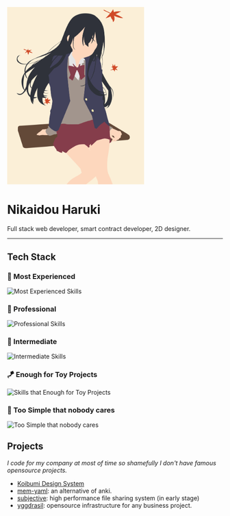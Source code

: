 <img src="./aki-haruki.svg" width="320px" />

# Nikaidou Haruki

Full stack web developer, smart contract developer, 2D designer.

---

## Tech Stack

### 👑 Most Experienced

![Most Experienced Skills](https://go-skill-icons.vercel.app/api/icons?i=rust,ts,react,solidjs,illustrator)

### 💎 Professional

![Professional Skills](https://go-skill-icons.vercel.app/api/icons?i=actix,nextjs,postgresql,svelte,astro,nixos,sass,tailwind,grpc,solidity&perline=7)

### 📖 Intermediate

![Intermediate Skills](https://go-skill-icons.vercel.app/api/icons?i=python,aftereffects,electron,kafka,php,c,cmake,jquery,hono,expressjs,figma,docker,redux,zustand,trpc,pytorch,rabbitmq,nginx,redis,mongodb,mariadb&titles=true&perline=10)

### 🪁 Enough for Toy Projects

![Skills that Enough for Toy Projects](https://go-skill-icons.vercel.app/api/icons?i=kubernetes,terraform,haskell,cpp,cmake,elixir,go,kotlin,firebase,supabase,p5js,elysia,matlab,fastapi,grafana,proxmox,java,nestjs,htmx,vue,laravel,dart,threejs&titles=true&perline=10)

### 🫥 Too Simple that nobody cares

![Too Simple that nobody cares](https://go-skill-icons.vercel.app/api/icons?i=git,vite,vitest,npm,pnpm,yarn,nodejs,bun,deno,html,css,js,vscode,markdown,sqlite,vercel,postman,regex&titles=true&perline=10)

## Projects

*I code for my company at most of time so shamefully I don't have famous opensource projects.*

- [Koibumi Design System](https://github.com/koibumi-design)
- [mem-yaml](https://github.com/haruki-nikaidou/mem-yaml): an alternative of anki.
- [subjective](https://github.com/koibumi-design/subjective): high performance file sharing system (in early stage)
- [yggdrasil](https://github.com/koibumi-design/yggdrasil): opensource infrastructure for any business project.